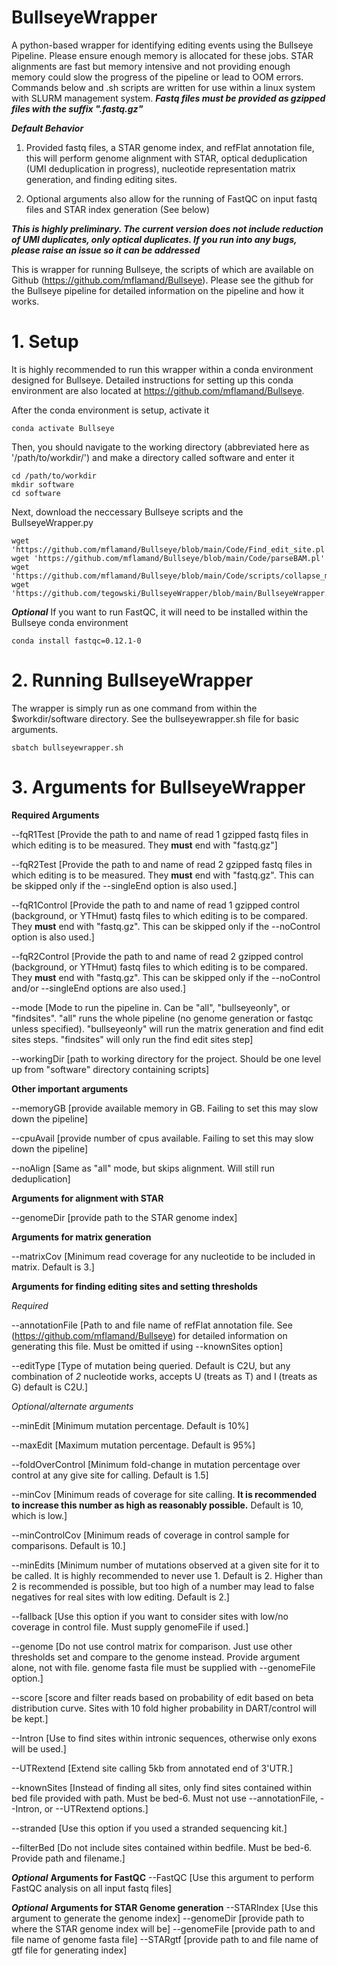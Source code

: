 # BullseyeWrapper
A python-based wrapper for identifying editing events using the Bullseye Pipeline. Please ensure enough memory is allocated for these jobs. STAR alignments are fast but memory intensive and not providing enough memory could slow the progress of the pipeline or lead to OOM errors. Commands below and .sh scripts are written for use within a linux system with SLURM management system. ***Fastq files must be provided as gzipped files with the suffix ".fastq.gz"***

***Default Behavior***

1. Provided fastq files, a STAR genome index, and refFlat annotation file, this will perform genome alignment with STAR, optical deduplication (UMI deduplication in progress), nucleotide representation matrix generation, and finding editing sites.

2. Optional arguments also allow for the running of FastQC on input fastq files and STAR index generation (See below)

***This is highly preliminary. The current version does not include reduction of UMI duplicates, only optical duplicates. If you run into any bugs, please raise an issue so it can be addressed***

This is wrapper for running Bullseye, the scripts of which are available on Github (https://github.com/mflamand/Bullseye). Please see the github for the Bullseye pipeline for detailed information on the pipeline and how it works.

# 1. Setup

It is highly recommended to run this wrapper within a conda environment designed for Bullseye. Detailed instructions for setting up this conda environment are also located at https://github.com/mflamand/Bullseye.

After the conda environment is setup, activate it
```
conda activate Bullseye
```
Then, you should navigate to the working directory (abbreviated here as '/path/to/workdir/') and make a directory called software and enter it
```
cd /path/to/workdir
mkdir software
cd software
```
Next, download the neccessary Bullseye scripts and the BullseyeWrapper.py
```
wget 'https://github.com/mflamand/Bullseye/blob/main/Code/Find_edit_site.pl'
wget 'https://github.com/mflamand/Bullseye/blob/main/Code/parseBAM.pl'
wget 'https://github.com/mflamand/Bullseye/blob/main/Code/scripts/collapse_matrix.pl'
wget 'https://github.com/tegowski/BullseyeWrapper/blob/main/BullseyeWrapper.py'
```

***Optional*** If you want to run FastQC, it will need to be installed within the Bullseye conda environment
```
conda install fastqc=0.12.1-0
```

# 2. Running BullseyeWrapper

The wrapper is simply run as one command from within the $workdir/software directory. See the bullseyewrapper.sh file for basic arguments.
```
sbatch bullseyewrapper.sh
```

# 3. Arguments for BullseyeWrapper

**Required Arguments**

--fqR1Test [Provide the path to and name of read 1 gzipped fastq files in which editing is to be measured. They **must** end with "fastq.gz"]

--fqR2Test [Provide the path to and name of read 2 gzipped fastq files in which editing is to be measured. They **must** end with "fastq.gz". This can be skipped only if the --singleEnd option is also used.]

--fqR1Control [Provide the path to and name of read 1 gzipped control (background, or YTHmut) fastq files to which editing is to be compared. They **must** end with "fastq.gz". This can be skipped only if the --noControl option is also used.]

--fqR2Control [Provide the path to and name of read 2 gzipped control (background, or YTHmut) fastq files to which editing is to be compared. They **must** end with "fastq.gz". This can be skipped only if the --noControl and/or --singleEnd options are also used.]

--mode [Mode to run the pipeline in. Can be "all", "bullseyeonly", or "findsites". "all" runs the whole pipeline (no genome generation or fastqc unless specified). "bullseyeonly" will run the matrix generation and find edit sites steps. "findsites" will only run the find edit sites step]

--workingDir [path to working directory for the project. Should be one level up from "software" directory containing scripts]


**Other important arguments**

--memoryGB [provide available memory in GB. Failing to set this may slow down the pipeline]

--cpuAvail [provide number of cpus available. Failing to set this may slow down the pipeline]

--noAlign [Same as "all" mode, but skips alignment. Will still run deduplication]


**Arguments for alignment with STAR**

--genomeDir [provide path to the STAR genome index]


**Arguments for matrix generation**

--matrixCov [Minimum read coverage for any nucleotide to be included in matrix. Default is 3.]


**Arguments for finding editing sites and setting thresholds**

*Required*

--annotationFile [Path to and file name of refFlat annotation file. See (https://github.com/mflamand/Bullseye) for detailed information on generating this file. Must be omitted if using --knownSites option]

--editType [Type of mutation being queried. Default is C2U, but any combination of _2_ nucleotide works, accepts U (treats as T) and I (treats as G) default is C2U.]

*Optional/alternate arguments*

--minEdit [Minimum mutation percentage. Default is 10%]

--maxEdit [Maximum mutation percentage. Default is 95%]

--foldOverControl [Minimum fold-change in mutation percentage over control at any give site for calling. Default is 1.5]

--minCov [Minimum reads of coverage for site calling. **It is recommended to increase this number as high as reasonably possible.** Default is 10, which is low.]

--minControlCov [Minimum reads of coverage in control sample for comparisons. Default is 10.]

--minEdits [Minimum number of mutations observed at a given site for it to be called. It is highly recommended to never use 1. Default is 2. Higher than 2 is recommended is possible, but too high of a number may lead to false negatives for real sites with low editing. Default is 2.]

--fallback [Use this option if you want to consider sites with low/no coverage in control file. Must supply genomeFile if used.]

--genome [Do not use control matrix for comparison. Just use other thresholds set and compare to the genome instead. Provide argument alone, not with file. genome fasta file must be supplied with --genomeFile option.]

--score [score and filter reads based on probability of edit based on beta distribution curve. Sites with 10 fold higher probability in DART/control will be kept.]

--Intron [Use to find sites within intronic sequences, otherwise only exons will be used.]

--UTRextend [Extend site calling 5kb from annotated end of 3'UTR.]

--knownSites [Instead of finding all sites, only find sites contained within bed file provided with path. Must be bed-6. Must not use --annotationFile, --Intron, or --UTRextend options.]

--stranded [Use this option if you used a stranded sequencing kit.]

--filterBed [Do not include sites contained within bedfile. Must be bed-6. Provide path and filename.]


***Optional*** **Arguments for FastQC**
--FastQC [Use this argument to perform FastQC analysis on all input fastq files]

***Optional*** **Arguments for STAR Genome generation**
--STARIndex [Use this argument to generate the genome index]
--genomeDir [provide path to where the STAR genome index will be]
--genomeFile [provide path to and file name of genome fasta file]
--STARgtf [provide path to and file name of gtf file for generating index]
